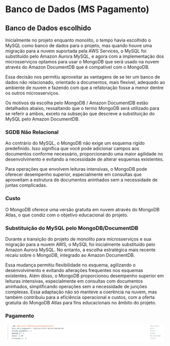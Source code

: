 # Banco de Dados (MS Pagamento)

## Banco de Dados escolhido

Inicialmente no projeto enquanto monolito, o tempo havia escolhido o MySQL como banco de dados para o projeto, mas quando houve uma migração para a nuvem suportada pela AWS Services, o MySQL foi substituído pelo Amazon Aurora MySQL, e agora com a implementação dos microsserviços optamos para usar o MongoDB que será usado na nuvem através do Amazon DocumentDB que é compatível com o MongoDB.

Essa decisão nos permitiu aproveitar as vantagens de se ter um banco de dados não relacionado, orientado a documentos, mais flexível, adequado ao ambiente de nuvem e fazendo com que a refatoração fosse a menor dentre os outros microsserviços.

Os motivos da escolha pelo MongoDB / Amazon DocumentDB estão detalhados abaixo, ressaltando que o termo MongoDB será utilizado para se referir a ambos, exceto na subseção que descreve a substituição do MySQL pelo Amazon DocumentDB.

### SGDB Não Relacional

Ao contrário do MySQL, o MongoDB não exige um esquema rígido predefinido. Isso significa que você pode adicionar campos aos documentos conforme necessário, proporcionando uma maior agilidade no desenvolvimento e evitando a necessidade de alterar esquemas existentes.

Para operações que envolvem leituras intensivas, o MongoDB pode oferecer desempenho superior, especialmente em consultas que aproveitam a estrutura de documentos aninhados sem a necessidade de juntas complicadas.

### Custo

O MongoDB oferece uma versão gratuita em nuvem através do MongoDB Atlas, o que condiz com o objetivo educacional do projeto.

### Substituição do MySQL pelo MongoDB/DocumentDB

Durante a transição do projeto de monolito para microsserviços e sua migração para a nuvem AWS, o MySQL foi inicialmente substituído pelo Amazon Aurora MySQL. No entanto, a escolha estratégica mais recente recaiu sobre o MongoDB, integrado ao Amazon DocumentDB.

Essa mudança permitiu flexibilidade no esquema, agilizando o desenvolvimento e evitando alterações frequentes nos esquemas existentes. Além disso, o MongoDB proporcionou desempenho superior em leituras intensivas, especialmente em consultas com documentos aninhados, simplificando operações sem a necessidade de junções complexas. Essa adaptação  não só manteve a coerência na nuvem, mas também contribuiu para a eficiência operacional e custos, com a oferta gratuita do MongoDB Atlas para fins educacionais no âmbito do projeto.

### Pagamento

![fast-n-foodious-data-model.png](data-model-pagamento.png?raw=true)

